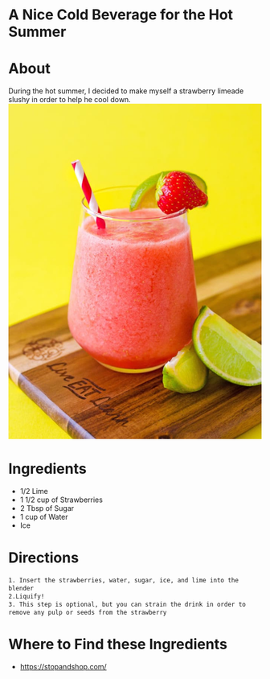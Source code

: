 # A Nice Cold Beverage for the Hot Summer
 # About
 During the hot summer, I decided to make myself a strawberry limeade slushy in order to help he cool down.
 ![Strawberry limeade](./strawberry-limeade-1.jpg)
 
  # Ingredients
  * 1/2 Lime
  * 1 1/2 cup of Strawberries
  * 2 Tbsp of Sugar
  * 1 cup of Water
  * Ice

  # Directions
    1. Insert the strawberries, water, sugar, ice, and lime into the blender
    2.Liquify!
    3. This step is optional, but you can strain the drink in order to remove any pulp or seeds from the strawberry
  # Where to Find these Ingredients
  * https://stopandshop.com/